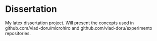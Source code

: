 # Dissertation

My latex dissertation project. Will present the concepts used in github.com/vlad-doru/microhiro and github.com/vlad-doru/experimento repositories. 

